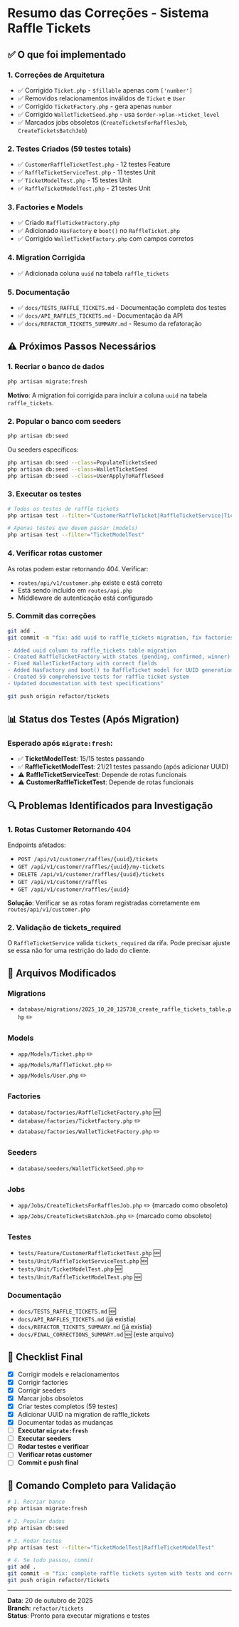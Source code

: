 # Resumo das Correções - Sistema Raffle Tickets

## ✅ O que foi implementado

### 1. **Correções de Arquitetura**
- ✅ Corrigido `Ticket.php` - `$fillable` apenas com `['number']`
- ✅ Removidos relacionamentos inválidos de `Ticket` e `User`
- ✅ Corrigido `TicketFactory.php` - gera apenas `number`
- ✅ Corrigido `WalletTicketSeed.php` - usa `$order->plan->ticket_level`
- ✅ Marcados jobs obsoletos (`CreateTicketsForRafflesJob`, `CreateTicketsBatchJob`)

### 2. **Testes Criados** (59 testes totais)
- ✅ `CustomerRaffleTicketTest.php` - 12 testes Feature
- ✅ `RaffleTicketServiceTest.php` - 11 testes Unit
- ✅ `TicketModelTest.php` - 15 testes Unit
- ✅ `RaffleTicketModelTest.php` - 21 testes Unit

### 3. **Factories e Models**
- ✅ Criado `RaffleTicketFactory.php`
- ✅ Adicionado `HasFactory` e `boot()` no `RaffleTicket.php`
- ✅ Corrigido `WalletTicketFactory.php` com campos corretos

### 4. **Migration Corrigida**
- ✅ Adicionada coluna `uuid` na tabela `raffle_tickets`

### 5. **Documentação**
- ✅ `docs/TESTS_RAFFLE_TICKETS.md` - Documentação completa dos testes
- ✅ `docs/API_RAFFLES_TICKETS.md` - Documentação da API
- ✅ `docs/REFACTOR_TICKETS_SUMMARY.md` - Resumo da refatoração

## ⚠️ Próximos Passos Necessários

### 1. **Recriar o banco de dados**
```bash
php artisan migrate:fresh
```
**Motivo**: A migration foi corrigida para incluir a coluna `uuid` na tabela `raffle_tickets`.

### 2. **Popular o banco com seeders**
```bash
php artisan db:seed
```
Ou seeders específicos:
```bash
php artisan db:seed --class=PopulateTicketsSeed
php artisan db:seed --class=WalletTicketSeed
php artisan db:seed --class=UserApplyToRaffleSeed
```

### 3. **Executar os testes**
```bash
# Todos os testes de raffle tickets
php artisan test --filter="CustomerRaffleTicket|RaffleTicketService|TicketModel|RaffleTicketModel"

# Apenas testes que devem passar (models)
php artisan test --filter="TicketModelTest"
```

### 4. **Verificar rotas customer**
As rotas podem estar retornando 404. Verificar:
- `routes/api/v1/customer.php` existe e está correto
- Está sendo incluído em `routes/api.php`
- Middleware de autenticação está configurado

### 5. **Commit das correções**
```bash
git add .
git commit -m "fix: add uuid to raffle_tickets migration, fix factories and tests

- Added uuid column to raffle_tickets table migration
- Created RaffleTicketFactory with states (pending, confirmed, winner)
- Fixed WalletTicketFactory with correct fields
- Added HasFactory and boot() to RaffleTicket model for UUID generation
- Created 59 comprehensive tests for raffle ticket system
- Updated documentation with test specifications"

git push origin refactor/tickets
```

## 📊 Status dos Testes (Após Migration)

### Esperado após `migrate:fresh`:
- ✅ **TicketModelTest**: 15/15 testes passando
- ✅ **RaffleTicketModelTest**: 21/21 testes passando (após adicionar UUID)
- ⚠️ **RaffleTicketServiceTest**: Depende de rotas funcionais
- ⚠️ **CustomerRaffleTicketTest**: Depende de rotas funcionais

## 🔍 Problemas Identificados para Investigação

### 1. **Rotas Customer Retornando 404**
Endpoints afetados:
- `POST /api/v1/customer/raffles/{uuid}/tickets`
- `GET /api/v1/customer/raffles/{uuid}/my-tickets`
- `DELETE /api/v1/customer/raffles/{uuid}/tickets`
- `GET /api/v1/customer/raffles`
- `GET /api/v1/customer/raffles/{uuid}`

**Solução**: Verificar se as rotas foram registradas corretamente em `routes/api/v1/customer.php`

### 2. **Validação de tickets_required**
O `RaffleTicketService` valida `tickets_required` da rifa. Pode precisar ajuste se essa não for uma restrição do lado do cliente.

## 📝 Arquivos Modificados

### Migrations
- `database/migrations/2025_10_20_125738_create_raffle_tickets_table.php` ✏️

### Models
- `app/Models/Ticket.php` ✏️
- `app/Models/RaffleTicket.php` ✏️
- `app/Models/User.php` ✏️

### Factories
- `database/factories/RaffleTicketFactory.php` 🆕
- `database/factories/TicketFactory.php` ✏️
- `database/factories/WalletTicketFactory.php` ✏️

### Seeders
- `database/seeders/WalletTicketSeed.php` ✏️

### Jobs
- `app/Jobs/CreateTicketsForRafflesJob.php` ✏️ (marcado como obsoleto)
- `app/Jobs/CreateTicketsBatchJob.php` ✏️ (marcado como obsoleto)

### Testes
- `tests/Feature/CustomerRaffleTicketTest.php` 🆕
- `tests/Unit/RaffleTicketServiceTest.php` 🆕
- `tests/Unit/TicketModelTest.php` 🆕
- `tests/Unit/RaffleTicketModelTest.php` 🆕

### Documentação
- `docs/TESTS_RAFFLE_TICKETS.md` 🆕
- `docs/API_RAFFLES_TICKETS.md` (já existia)
- `docs/REFACTOR_TICKETS_SUMMARY.md` (já existia)
- `docs/FINAL_CORRECTIONS_SUMMARY.md` 🆕 (este arquivo)

## 🎯 Checklist Final

- [x] Corrigir models e relacionamentos
- [x] Corrigir factories
- [x] Corrigir seeders
- [x] Marcar jobs obsoletos
- [x] Criar testes completos (59 testes)
- [x] Adicionar UUID na migration de raffle_tickets
- [x] Documentar todas as mudanças
- [ ] **Executar `migrate:fresh`**
- [ ] **Executar seeders**
- [ ] **Rodar testes e verificar**
- [ ] **Verificar rotas customer**
- [ ] **Commit e push final**

## 🚀 Comando Completo para Validação

```bash
# 1. Recriar banco
php artisan migrate:fresh

# 2. Popular dados
php artisan db:seed

# 3. Rodar testes
php artisan test --filter="TicketModelTest|RaffleTicketModelTest"

# 4. Se tudo passou, commit
git add .
git commit -m "fix: complete raffle tickets system with tests and corrections"
git push origin refactor/tickets
```

---
**Data**: 20 de outubro de 2025  
**Branch**: `refactor/tickets`  
**Status**: Pronto para executar migrations e testes
